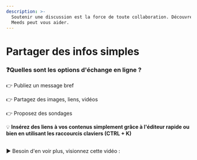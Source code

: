 ```yaml
---
description: >-
  Soutenir une discussion est la force de toute collaboration. Découvrez comment
  Meeds peut vous aider.
---
```


# Partager des infos simples

### :question:Quelles sont les options d'échange en ligne ?

👉 Publiez un message bref

👉 Partagez des images, liens, vidéos

👉 Proposez des sondages

:bulb: **Insérez des liens à vos contenus simplement grâce à l'éditeur rapide ou bien en utilisant les raccourcis claviers (CTRL + K)**

\
▶ Besoin d'en voir plus, visionnez cette vidéo :&#x20;

